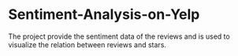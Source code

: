 # Sentiment-Analysis-on-Yelp
The project provide the sentiment data of the reviews and is used to visualize the relation between reviews and stars.
